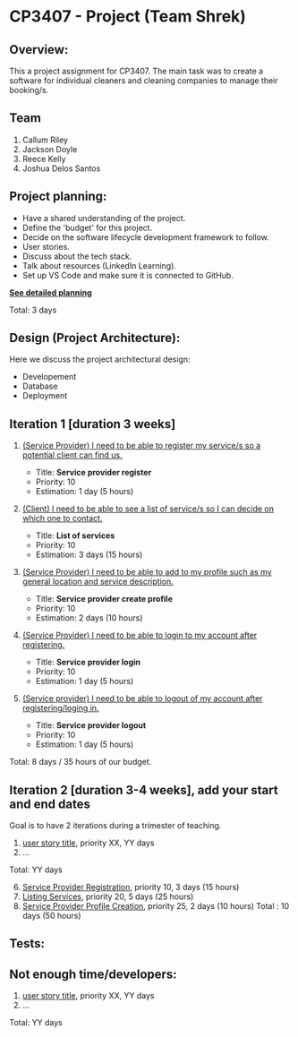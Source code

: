 # CP3407 - Project (Team Shrek)

## Overview:
This a project assignment for CP3407. 
The main task was to create a software for individual cleaners and cleaning companies to manage their booking/s.

## Team
1. Callum Riley
2. Jackson Doyle
3. Reece Kelly
4. Joshua Delos Santos

## Project planning:
- Have a shared understanding of the project.
- Define the 'budget' for this project.
- Decide on the software lifecycle development framework to follow.
- User stories.
- Discuss about the tech stack.
- Talk about resources (LinkedIn Learning).
- Set up VS Code and make sure it is connected to GitHub.

[**See detailed planning**](documentations/project_plan.md)

Total: 3 days

## Design (Project Architecture):
Here we discuss the project architectural design:
- Developement
- Database
- Deployment


## Iteration 1 [duration 3 weeks]

1. [(Service Provider) I need to be able to register my service/s so a potential client can find us.](documentations/user_stories/us_01_sp_register.md)
    - Title: **Service provider register**
    - Priority: 10
    - Estimation: 1 day (5 hours)

2. [(Client) I need to be able to see a list of service/s so I can decide on which one to contact.](documentations/user_stories/us_02_client_list_of_services.md)
    - Title: **List of services**
    - Priority: 10
    - Estimation: 3 days (15 hours)

3. [(Service Provider) I need to be able to add to my profile such as my general location and service description.](documentations/user_stories/us_03_sp_create_profile.md)
    - Title: **Service provider create profile**
    - Priority: 10
    - Estimation: 2 days (10 hours)

4. [(Service Provider) I need to be able to login to my account after registering.](documentations/user_stories/us_04_sp_login.md)
    - Title: **Service provider login**
    - Priority: 10
    - Estimation: 1 day (5 hours)

5. [(Service provider) I need to be able to logout of my account after registering/loging in.](documentations/user_stories/us_05_sp_logout.md)
    - Title: **Service provider logout**
    - Priority: 10
    - Estimation: 1 day (5 hours)

Total: 8 days / 35 hours of our budget.


## Iteration 2 [duration 3-4 weeks], add your start and end dates
Goal is to have 2 iterations during a trimester of teaching.
1. [user story title](./user_stories/user_story_01_title.md), priority XX, YY days 
2. ...

Total: YY days

6. [Service Provider Registration](documentations/user_stories/iter2_us_06_client_filter_cat.md), priority 10, 3 days (15 hours)
7. [Listing Services](documentations/user_stories/iter2_us_07_sp_availability_schedule.md), priority 20, 5 days (25 hours)
8. [Service Provider Profile Creation](documentations/user_stories/iter2_us_08_client_book_service.md), priority 25, 2 days (10 hours)
Total : 10 days (50 hours)


## Tests:

## Not enough time/developers: 
1. [user story title](./user_stories/user_story_01_title.md), priority XX, YY days 
2. ...

Total: YY days




